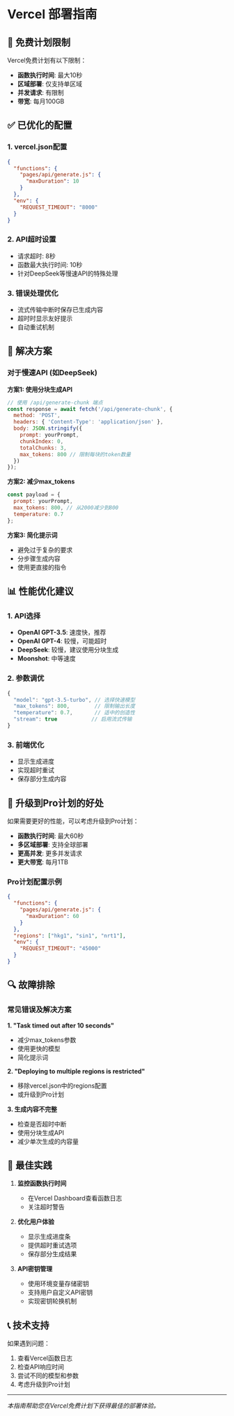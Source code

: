 # Vercel 部署指南

## 🚨 免费计划限制

Vercel免费计划有以下限制：
- **函数执行时间**: 最大10秒
- **区域部署**: 仅支持单区域
- **并发请求**: 有限制
- **带宽**: 每月100GB

## ✅ 已优化的配置

### 1. vercel.json配置
```json
{
  "functions": {
    "pages/api/generate.js": {
      "maxDuration": 10
    }
  },
  "env": {
    "REQUEST_TIMEOUT": "8000"
  }
}
```

### 2. API超时设置
- 请求超时: 8秒
- 函数最大执行时间: 10秒
- 针对DeepSeek等慢速API的特殊处理

### 3. 错误处理优化
- 流式传输中断时保存已生成内容
- 超时时显示友好提示
- 自动重试机制

## 🔧 解决方案

### 对于慢速API (如DeepSeek)

**方案1: 使用分块生成API**
```javascript
// 使用 /api/generate-chunk 端点
const response = await fetch('/api/generate-chunk', {
  method: 'POST',
  headers: { 'Content-Type': 'application/json' },
  body: JSON.stringify({
    prompt: yourPrompt,
    chunkIndex: 0,
    totalChunks: 3,
    max_tokens: 800 // 限制每块的token数量
  })
});
```

**方案2: 减少max_tokens**
```javascript
const payload = {
  prompt: yourPrompt,
  max_tokens: 800, // 从2000减少到800
  temperature: 0.7
};
```

**方案3: 简化提示词**
- 避免过于复杂的要求
- 分步骤生成内容
- 使用更直接的指令

## 📊 性能优化建议

### 1. API选择
- **OpenAI GPT-3.5**: 速度快，推荐
- **OpenAI GPT-4**: 较慢，可能超时
- **DeepSeek**: 较慢，建议使用分块生成
- **Moonshot**: 中等速度

### 2. 参数调优
```javascript
{
  "model": "gpt-3.5-turbo", // 选择快速模型
  "max_tokens": 800,        // 限制输出长度
  "temperature": 0.7,       // 适中的创造性
  "stream": true           // 启用流式传输
}
```

### 3. 前端优化
- 显示生成进度
- 实现超时重试
- 保存部分生成内容

## 🚀 升级到Pro计划的好处

如果需要更好的性能，可以考虑升级到Pro计划：
- **函数执行时间**: 最大60秒
- **多区域部署**: 支持全球部署
- **更高并发**: 更多并发请求
- **更大带宽**: 每月1TB

### Pro计划配置示例
```json
{
  "functions": {
    "pages/api/generate.js": {
      "maxDuration": 60
    }
  },
  "regions": ["hkg1", "sin1", "nrt1"],
  "env": {
    "REQUEST_TIMEOUT": "45000"
  }
}
```

## 🔍 故障排除

### 常见错误及解决方案

**1. "Task timed out after 10 seconds"**
- 减少max_tokens参数
- 使用更快的模型
- 简化提示词

**2. "Deploying to multiple regions is restricted"**
- 移除vercel.json中的regions配置
- 或升级到Pro计划

**3. 生成内容不完整**
- 检查是否超时中断
- 使用分块生成API
- 减少单次生成的内容量

## 📝 最佳实践

1. **监控函数执行时间**
   - 在Vercel Dashboard查看函数日志
   - 关注超时警告

2. **优化用户体验**
   - 显示生成进度条
   - 提供超时重试选项
   - 保存部分生成结果

3. **API密钥管理**
   - 使用环境变量存储密钥
   - 支持用户自定义API密钥
   - 实现密钥轮换机制

## 📞 技术支持

如果遇到问题：
1. 查看Vercel函数日志
2. 检查API响应时间
3. 尝试不同的模型和参数
4. 考虑升级到Pro计划

---

*本指南帮助您在Vercel免费计划下获得最佳的部署体验。*